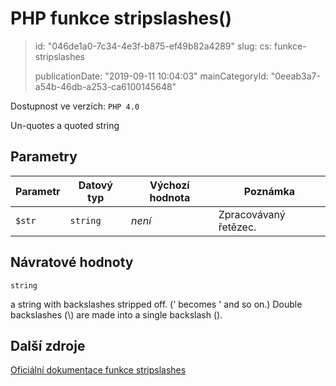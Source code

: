 PHP funkce stripslashes()
=========================

> id: "046de1a0-7c34-4e3f-b875-ef49b82a4289"
> slug:
> 	cs: funkce-stripslashes
>
> publicationDate: "2019-09-11 10:04:03"
> mainCategoryId: "0eeab3a7-a54b-46db-a253-ca6100145648"

Dostupnost ve verzích: `PHP 4.0`

Un-quotes a quoted string


Parametry
--------------

| Parametr | Datový typ | Výchozí hodnota | Poznámka |
|-----|-----|-----|-----|
| `$str` | `string` | *není* | Zpracovávaný řetězec. |


Návratové hodnoty
----------------

`string`

a string with backslashes stripped off.
(\' becomes ' and so on.)
Double backslashes (\\) are made into a single
backslash (\).

Další zdroje
------------

[Oficiální dokumentace funkce stripslashes](https://www.php.net/manual/en/function.stripslashes.php)
